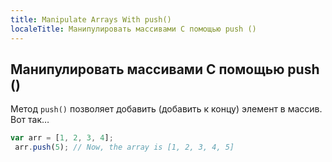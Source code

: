 ```yaml
---
title: Manipulate Arrays With push()
localeTitle: Манипулировать массивами С помощью push ()
---
```

## Манипулировать массивами С помощью push ()

Метод `push()` позволяет добавить (добавить к концу) элемент в массив. Вот так…

```javascript
var arr = [1, 2, 3, 4]; 
 arr.push(5); // Now, the array is [1, 2, 3, 4, 5] 

```